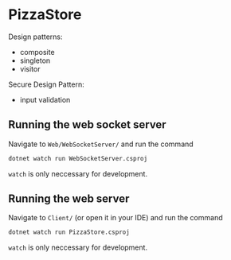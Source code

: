 # PizzaStore
Design patterns: 
 - composite
 - singleton
 - visitor

Secure Design Pattern: 
 - input validation

## Running the web socket server
Navigate to `Web/WebSocketServer/` and run the command
```sh
dotnet watch run WebSocketServer.csproj
```
`watch` is only neccessary for development.

## Running the web server
Navigate to `Client/` (or open it in your IDE) and run the command
```sh
dotnet watch run PizzaStore.csproj
```
`watch` is only neccessary for development.
